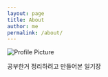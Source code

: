 ```yaml
---
layout: page
title: About
author: me
permalink: /about/
---
```


<img src="{{ site.baseurl }}/assets/profile-placeholder.gif" title="Profile Picture" class="profile">

공부한거 정리하려고 만들어본 일기장